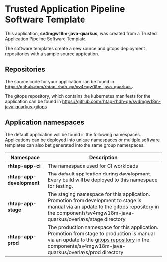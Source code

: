 # Trusted Application Pipeline Software Template

This application, **sv4mgw18m-java-quarkus**, was created from a Trusted Application Pipeline Software Template.

The software templates create a new source and gitops deployment repositories with a sample source application. 

## Repositories

The source code for your application can be found in [https://github.com/rhtap-rhdh-qe/sv4mgw18m-java-quarkus ](https://github.com/rhtap-rhdh-qe/sv4mgw18m-java-quarkus ).
 
The gitops repository, which contains the kubernetes manifests for the application can be found in 
[https://github.com/rhtap-rhdh-qe/sv4mgw18m-java-quarkus-gitops ](https://github.com/rhtap-rhdh-qe/sv4mgw18m-java-quarkus-gitops ) 

## Application namespaces 

The default application will be found in the following namespaces. Applications can be deployed into unique namespaces or multiple software templates can also bet generated into the same group namespaces.  

|  Namespace   |  Description   |  
| -------- | -------- |
| **rhtap-app-ci** | The namespace used for CI workloads |
| **rhtap-app-development** | The default application during development. Every build will be deployed to this namespace for testing. |
| **rhtap-app-stage** | The staging namespace for this application. Promotion from development to stage is manual via an update to the [gitops repository](https://github.com/rhtap-rhdh-qe/sv4mgw18m-java-quarkus-gitops ) in the components/sv4mgw18m-java-quarkus/overlays/stage directory |
| **rhtap-app-prod** | The production namespace for this application. Promotion from stage to production is manual via an update to the [gitops repository](https://github.com/rhtap-rhdh-qe/sv4mgw18m-java-quarkus-gitops ) in the components/sv4mgw18m-java-quarkus/overlays/prod directory |